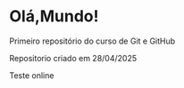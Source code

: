 # Olá,Mundo!
Primeiro repositório do curso de Git e GitHub

Repositorio criado em 28/04/2025

Teste online 
